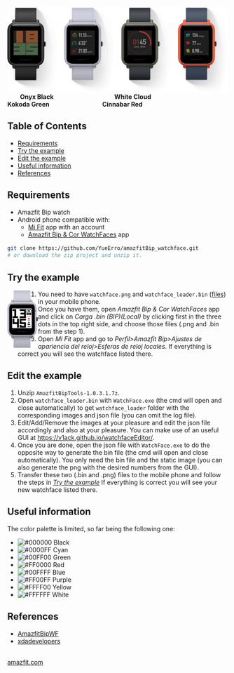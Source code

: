 <img src="/imgs/watches.png" align="right" width="1000"></a>
<img width=25/> **Onyx Black <img width=132/> White Cloud <img width=120/> Kokoda Green <img width=114/> Cinnabar Red**

## Table of Contents
- [Requirements](#requirements)
- [Try the example](#try-the-example)
- [Edit the example](#edit-the-example)
- [Useful information](#useful-information)
- [References](#references)

## Requirements
- Amazfit Bip watch
- Android phone compatible with:
  - [Mi Fit](https://play.google.com/store/apps/details?id=com.xiaomi.hm.health) app with an account
  - [Amazfit Bip & Cor WatchFaces](https://play.google.com/store/apps/details?id=paolo4c.amazfit.watchfaces) app


```bash
git clone https://github.com/YueErro/amazfitBip_watchface.git
# or download the zip project and unzip it.
```

## Try the example
<img src="/imgs/watch.png" align="left" width="70"></a>

1. You need to have `watchface.png` and `watchface_loader.bin` ([files](https://github.com/YueErro/amazfitBip_watchface/tree/master/example/white_background)) in your mobile phone.
2. Once you have them, open _Amazfit Bip & Cor WatchFaces_ app and click on _Carga .bin (BIP)(Local)_ by clicking first in the three dots in the top right side, and choose those files (.png and .bin from the step 1).
3. Open _Mi Fit_ app and go to _Perfil>Amazfit Bip>Ajustes de apariencia del reloj>Esferas de reloj locales_. If everything is correct you will see the watchface listed there.

## Edit the example
1. Unzip `AmazfitBipTools-1.0.3.1.7z`.
2. Open `watchface_loader.bin` with `WatchFace.exe` (the cmd will open and close automatically) to get `watchface_loader` folder with the corresponding images and json file (you can omit the log file).
3. Edit/Add/Remove the images at your pleasure and edit the json file accordingly and also at your pleasure. You can make use of an useful GUI at https://v1ack.github.io/watchfaceEditor/.
4. Once you are done, open the json file with `WatchFace.exe` to do the opposite way to generate the bin file (the cmd will open and close automatically). You only need the bin file and the static image (you can also generate the png with the desired numbers from the GUI).
5. Transfer these two (.bin and .png) files to the mobile phone and follow the steps in [_Try the example_](https://github.com/YueErro/amazfitBip_watchface#try-the-example) If everything is correct you will see your new watchface listed there.

## Useful information
The color palette is limited, so far being the following one:
- ![#000000](https://placehold.it/15/000000/000000?text=+) Black
- ![#0000FF](https://placehold.it/15/0000FF/0000FF?text=+) Cyan
- ![#00FF00](https://placehold.it/15/00FF00/00FF00?text=+) Green
- ![#FF0000](https://placehold.it/15/FF0000/FF0000?text=+) Red
- ![#00FFFF](https://placehold.it/15/00FFFF/00FFFF?text=+) Blue
- ![#FF00FF](https://placehold.it/15/FF00FF/FF00FF?text=+) Purple
- ![#FFFF00](https://placehold.it/15/FFFF00/FFFF00?text=+) Yellow
- ![#FFFFFF](https://placehold.it/15/FFFFFF/FFFFFF?text=+) White

## References
- [AmazfitBipWF](http://www.amazfitbipwf.com/index.php/manuales/)
- [xdadevelopers](https://forum.xda-developers.com/smartwatch/amazfit/bip-custom-watchface-music-controls-t3746967)

<img width=800/> [amazfit.com](http://en.amazfit.com/bip.html)
